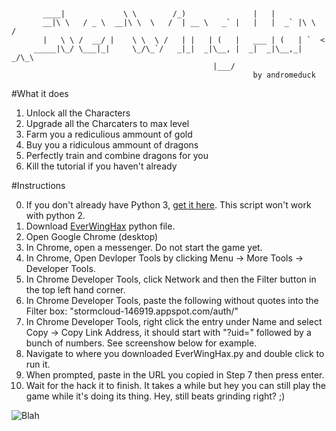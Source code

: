 ```


       ____|             \ \        /_)               |   |
       __|\ \   / _ \  __|\ \  \   /  | __ \   _` |   |   |  _` |\ \  /
       |   \ \ /  __/ |    \ \  \ /   | |   | (   |   ___ | (   | `  <
     _____|\_/ \___|_|     \_/\_`/   _|_|  _|\__, |  _|  _|\__,_| _/\_\
                                             |___/
                                                      by andromeduck
```

#What it does
1. Unlock all the Characters
2. Upgrade all the Charcaters to max level
3. Farm you a rediculious ammount of gold
3. Buy you a ridiculous ammount of dragons
4. Perfectly train and combine dragons for you
5. Kill the tutorial if you haven't already


#Instructions

0. If you don't already have Python 3, [get it here](https://www.python.org/downloads/). This script won't work with python 2.
1. Download [EverWingHax](https://raw.githubusercontent.com/isometric/EverWingHax/master/EverWingHax.py) python file.
2.  Open Google Chrome (desktop)
3.  In Chrome, open a messenger. Do not start the game yet.
4.  In Chrome, Open Devloper Tools by clicking Menu -> More Tools -> Developer Tools.
5.  In Chrome Developer Tools, click Network and then the Filter button in the top left hand corner.
6.  In Chrome Developer Tools, paste the following without quotes into the Filter box:
    "stormcloud-146919.appspot.com/auth/"
7.  In Chrome Developer Tools, right click the entry under Name and select Copy -> Copy Link Address, it should start with "?uid=" followed by a bunch of numbers. See screenshow below for example.
8.  Navigate to where you downloaded EverWingHax.py and double click to run it.
9.  When prompted, paste in the URL you copied in Step 7 then press enter.
10. Wait for the hack it to finish. It takes a while but hey you can still play the game while it's doing its thing. Hey, still beats grinding right? ;)

![Blah](https://raw.githubusercontent.com/isometric/EverWingHax/master/hax.png)
